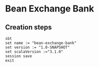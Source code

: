 # Bean Exchange Bank

## Creation steps

```shell
sbt
set name := "bean-exchange-bank"
set version := "1.0-SNAPSHOT"
set scalaVersion :="3.1.0"
session save
exit
```